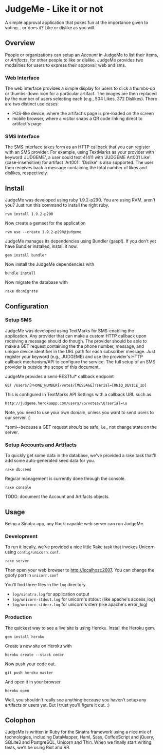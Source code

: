 # JudgeMe - Like it or not

A simple approval application that pokes fun at the importance
given to voting... or does it? Like or dislike as you will.

## Overview

People or organizations can setup an _Account_ in JudgeMe to list their
items, or _Artifacts_, for other people to like or dislike. JudgeMe
provides two modalities for users to express their approval: web and sms.

### Web Interface

The web interface provides a simple display for users to click a thumbs-up
or thumbs-down icon for a particular artifact. The images are then replaced
by the number of users selecting each (e.g., 504 Likes, 372 Dislikes).
There are two distinct use cases:

- POS-like device, where the artifact's page is pre-loaded on the screen
- mobile browser, where a visitor snaps a QR code linking direct to artifact's page

### SMS Interface

The SMS interface takes form as an HTTP callback that you can register
with an SMS provider. For example, using TextMarks as your provider with
keyword 'JUDGEME', a user could text 41411 with 'JUDGEME Art001 Like'
(case-insensitive) for artifact 'Art001'. 'Dislike' is also supported.
The user then receives back a message containing the total number of likes
and dislikes, respectively.

## Install

JudgeMe was developed using ruby 1.9.2-p290. You are using RVM, aren't you?
Just run this command to install the right ruby.

    rvm install 1.9.2-p290

Now create a gemset for the application

    rvm use --create 1.9.2-p290@judgeme

JudgeMe manages its dependencies using Bundler (gasp!). If you don't yet have
Bundler installed, install it now.

    gem install bundler

Now install the JudgeMe dependencies with

    bundle install
    
Now migrate the database with

    rake db:migrate

## Configuration

### Setup SMS

JudgeMe was developed using TextMarks for SMS-enabling the application. Any provider
that can make a custom HTTP callback upon receiving a message should do though.
The provider should be able to make a GET request containing the the phone number,
message, and unique device identifier in the URL path for each subscriber message.
Just register your keyword (e.g., JUDGEME) and use the provider's HTTP callback
mechanism/API to configure the service. The full setup of an SMS provider is
outside the scope of this document.

JudgeMe provides a semi-RESTful* callback endpoint

    GET /users/[PHONE_NUMBER]/votes/[MESSAGE]?serial=[UNIQ_DEVICE_ID]

This is configured in TextMarks API Settings with a callback URL such as

    http://judgeme.herokuapp.com/users/\p/votes/\0?serial=\u

Note, you need to use your own domain, unless you want to send users to our server. :)

*semi--because a GET request _should_ be safe, i.e., not change state on the server.

### Setup Accounts and Artifacts

To quickly get some data in the database, we've provided a rake task
that'll add some auto-generated seed data for you.

    rake db:seed

Regular management is currently done through the console.

    rake console

TODO: document the Account and Artifacts objects.

## Usage

Being a Sinatra app, any Rack-capable web server can run JudgeMe.

### Development

To run it locally, we've provided a nice little Rake task that
invokes Unicorn using `config/unicorn.conf`.

    rake server

Then open your web browser to [http://localhost:2007](). You can change
the goofy port in `unicorn.conf`

You'll find three files in the `log` directory.

- `log/sinatra.log` for application output
- `log/unicorn-stdout.log` for unicorn's stdout (like apache's access_log)
- `log/unicorn-stderr.log` for unicorn's sterr (like apache's error_log)

### Production

The quickest way to see a live site is using Heroku. Install the Heroku gem.

    gem install heroku

Create a new site on Heroku with

    heroku create --stack cedar

Now push your code out.

    git push heroku master

And open it in your browser.

    heroku open

Well, you shouldn't really see anything because you haven't setup any
artifacts or users yet. But I trust you'll figure it out. :)

## Colophon

JudgeMe is written in Ruby for the Sinatra framework using a nice mix of technologies,
including DataMapper, Haml, Sass, CoffeeScript and jQuery, SQLite3 and PostgreSQL,
Unicorn and Thin. When we finally start writing tests, we'll be using Riot and RR.